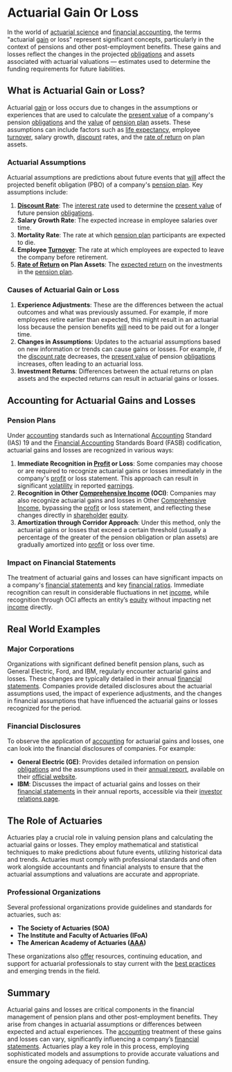 # Actuarial Gain Or Loss

In the world of [actuarial science](../a/actuarial_science.md) and [financial accounting](../f/financial_accounting.md), the terms "actuarial [gain](../g/gain.md) or loss" represent significant concepts, particularly in the context of pensions and other post-employment benefits. These gains and losses reflect the changes in the projected [obligations](../o/obligation.md) and assets associated with actuarial valuations — estimates used to determine the funding requirements for future liabilities.

## What is Actuarial Gain or Loss?

Actuarial [gain](../g/gain.md) or loss occurs due to changes in the assumptions or experiences that are used to calculate the [present value](../p/present_value.md) of a company's pension [obligations](../o/obligation.md) and the [value](../v/value.md) of [pension plan](../p/pension_plan.md) assets. These assumptions can include factors such as [life expectancy](../l/life_expectancy.md), employee [turnover](../t/turnover.md), salary growth, [discount](../d/discount.md) rates, and the [rate of return](../r/rate_of_return.md) on plan assets. 

### Actuarial Assumptions

Actuarial assumptions are predictions about future events that [will](../w/will.md) affect the projected benefit obligation (PBO) of a company's [pension plan](../p/pension_plan.md). Key assumptions include:

1. **[Discount Rate](../d/discount_rate.md)**: The [interest rate](../i/interest_rate.md) used to determine the [present value](../p/present_value.md) of future pension [obligations](../o/obligation.md).
2. **Salary Growth Rate**: The expected increase in employee salaries over time.
3. **Mortality Rate**: The rate at which [pension plan](../p/pension_plan.md) participants are expected to die.
4. **Employee [Turnover](../t/turnover.md)**: The rate at which employees are expected to leave the company before retirement.
5. **[Rate of Return](../r/rate_of_return.md) on Plan Assets**: The [expected return](../e/expected_return.md) on the investments in the [pension plan](../p/pension_plan.md).

### Causes of Actuarial Gain or Loss

1. **Experience Adjustments**: These are the differences between the actual outcomes and what was previously assumed. For example, if more employees retire earlier than expected, this might result in an actuarial loss because the pension benefits [will](../w/will.md) need to be paid out for a longer time.
2. **Changes in Assumptions**: Updates to the actuarial assumptions based on new information or trends can cause gains or losses. For example, if the [discount rate](../d/discount_rate.md) decreases, the [present value](../p/present_value.md) of pension [obligations](../o/obligation.md) increases, often leading to an actuarial loss.
3. **Investment Returns**: Differences between the actual returns on plan assets and the expected returns can result in actuarial gains or losses.

## Accounting for Actuarial Gains and Losses

### Pension Plans

Under [accounting](../a/accounting.md) standards such as International [Accounting](../a/accounting.md) Standard (IAS) 19 and the [Financial Accounting](../f/financial_accounting.md) Standards Board (FASB) codification, actuarial gains and losses are recognized in various ways:

1. **Immediate Recognition in [Profit](../p/profit.md) or Loss**: Some companies may choose or are required to recognize actuarial gains or losses immediately in the company's [profit](../p/profit.md) or loss statement. This approach can result in significant [volatility](../v/volatility.md) in reported [earnings](../e/earnings.md).
2. **Recognition in Other [Comprehensive Income](../c/comprehensive_income.md) (OCI)**: Companies may also recognize actuarial gains and losses in Other [Comprehensive Income](../c/comprehensive_income.md), bypassing the [profit](../p/profit.md) or loss statement, and reflecting these changes directly in [shareholder](../s/shareholder.md) [equity](../e/equity.md).
3. **Amortization through Corridor Approach**: Under this method, only the actuarial gains or losses that exceed a certain threshold (usually a percentage of the greater of the pension obligation or plan assets) are gradually amortized into [profit](../p/profit.md) or loss over time.

### Impact on Financial Statements

The treatment of actuarial gains and losses can have significant impacts on a company's [financial statements](../f/financial_statements.md) and key [financial ratios](../f/financial_ratios.md). Immediate recognition can result in considerable fluctuations in net [income](../i/income.md), while recognition through OCI affects an entity’s [equity](../e/equity.md) without impacting net [income](../i/income.md) directly.

## Real World Examples

### Major Corporations 

Organizations with significant defined benefit pension plans, such as General Electric, Ford, and IBM, regularly encounter actuarial gains and losses. These changes are typically detailed in their annual [financial statements](../f/financial_statements.md). Companies provide detailed disclosures about the actuarial assumptions used, the impact of experience adjustments, and the changes in financial assumptions that have influenced the actuarial gains or losses recognized for the period.

### Financial Disclosures

To observe the application of [accounting](../a/accounting.md) for actuarial gains and losses, one can look into the financial disclosures of companies. For example:

- **General Electric (GE)**: Provides detailed information on pension [obligations](../o/obligation.md) and the assumptions used in their [annual report](../a/annual_report.md), available on their [official website](https://www.ge.com/investor-relations).
- **IBM**: Discusses the impact of actuarial gains and losses on their [financial statements](../f/financial_statements.md) in their annual reports, accessible via their [investor relations page](https://www.ibm.com/investor/).

## The Role of Actuaries

Actuaries play a crucial role in valuing pension plans and calculating the actuarial gains or losses. They employ mathematical and statistical techniques to make predictions about future events, utilizing historical data and trends. Actuaries must comply with professional standards and often work alongside accountants and financial analysts to ensure that the actuarial assumptions and valuations are accurate and appropriate.

### Professional Organizations 

Several professional organizations provide guidelines and standards for actuaries, such as:
- **The Society of Actuaries (SOA)**
- **The Institute and Faculty of Actuaries (IFoA)**
- **The American Academy of Actuaries ([AAA](../a/aaa.md))**

These organizations also [offer](../o/offer.md) resources, continuing education, and support for actuarial professionals to stay current with the [best practices](../b/best_practices.md) and emerging trends in the field.

## Summary

Actuarial gains and losses are critical components in the financial management of pension plans and other post-employment benefits. They arise from changes in actuarial assumptions or differences between expected and actual experiences. The [accounting](../a/accounting.md) treatment of these gains and losses can vary, significantly influencing a company’s [financial statements](../f/financial_statements.md). Actuaries play a key role in this process, employing sophisticated models and assumptions to provide accurate valuations and ensure the ongoing adequacy of pension funding.